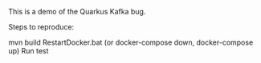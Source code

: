 This is a demo of the Quarkus Kafka bug.

Steps to reproduce:

mvn build
RestartDocker.bat (or docker-compose down, docker-compose up)
Run test
